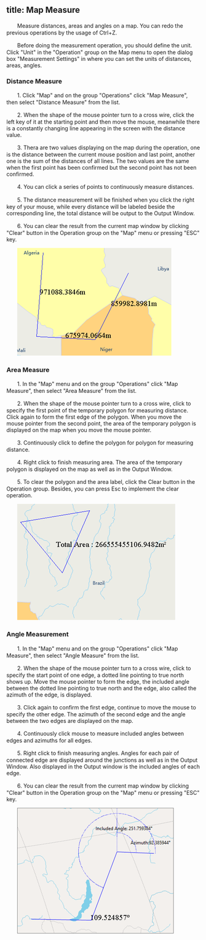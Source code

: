 title: Map Measure
---

　　Measure distances, areas and angles on a map. You can redo the previous operations by the usage of Ctrl+Z.

　　Before doing the measurement operation, you should define the unit. Click "Unit" in the "Operation" group on the Map menu to open the dialog box "Measurement Settings" in where you can set the units of distances, areas, angles.

### Distance Measure

　　1.  Click "Map" and on the group "Operations" click "Map Measure", then select "Distance Measure" from the list.

　　2.  When the shape of the mouse pointer turn to a cross wire, click the left key of it at the starting point and then move the mouse, meanwhile there is a constantly changing line appearing in the screen with the distance value.

　　3.  Thera are two values displaying on the map during the operation, one is the distance between the current mouse position and last point, another one is the sum of the distances of all lines. The two values are the same when the first point has been confirmed but the second point has not been confirmed.

　　4.  You can click a series of points to continuously measure distances.

　　5.  The distance measurement will be finished when you click the right key of your mouse, while every distance will be labeled beside the corresponding line, the total distance will be output to the Output Window.

　　6.  You can clear the result from the current map window by clicking "Clear" button in the Operation group on the "Map" menu or pressing "ESC" key.

　　![](img/distanceMeasure.png)


### Area Measure

　　1. In the "Map" menu and on the group "Operations" click "Map Measure", then select "Area Measure" from the list.
 
　　2. When the shape of the mouse pointer turn to a cross wire, click to specify the first point of the temporary polygon for measuring distance. Click again to form the first edge of the polygon. When you move the mouse pointer from the second point, the area of the temporary polygon is displayed on the map when you move the mouse pointer.

　　3. Continuously click to define the polygon for polygon for measuring distance.
 
　　4. Right click to finish measuring area. The area of the temporary polygon is displayed on the map as well as in the Output Window.

　　5. To clear the polygon and the area label, click the Clear button in the Operation group. Besides, you can press Esc to implement the clear operation.

　　![](img/areaMeasure.png)

### Angle Measurement

　　1.  In the "Map" menu and on the group "Operations" click "Map Measure", then select "Angle Measure" from the list.

　　2.  When the shape of the mouse pointer turn to a cross wire, click to specify the start point of one edge, a dotted line pointing to true north shows up. Move the mouse pointer to form the edge, the included angle between the dotted line pointing to true north and the edge, also called the azimuth of the edge, is displayed.

　　3.  Click again to confirm the first edge, continue to move the mouse to specify the other edge. The azimuth of the second edge and the angle between the two edges are displayed on the map.

　　4.  Continuously click mouse to measure included angles between edges and azimuths for all edges.

　　5.  Right click to finish measuring angles. Angles for each pair of connected edge are displayed around the junctions as well as in the Output Window. Also displayed in the Output window is the included angles of each edge.

　　6.  You can clear the result from the current map window by clicking "Clear" button in the Operation group on the "Map" menu or pressing "ESC" key.

　　![](img/angleMeasure.png)
